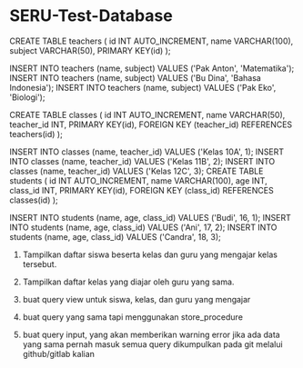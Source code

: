 # SERU-Test-Database

CREATE TABLE teachers (
    id INT AUTO_INCREMENT,
    name VARCHAR(100),
    subject VARCHAR(50),
    PRIMARY KEY(id)
);

INSERT INTO teachers (name, subject) VALUES ('Pak Anton', 'Matematika');
INSERT INTO teachers (name, subject) VALUES ('Bu Dina', 'Bahasa Indonesia');
INSERT INTO teachers (name, subject) VALUES ('Pak Eko', 'Biologi');

CREATE TABLE classes (
    id INT AUTO_INCREMENT,
    name VARCHAR(50),
    teacher_id INT,
    PRIMARY KEY(id),
    FOREIGN KEY (teacher_id) REFERENCES teachers(id)
);

INSERT INTO classes (name, teacher_id) VALUES ('Kelas 10A', 1);
INSERT INTO classes (name, teacher_id) VALUES ('Kelas 11B', 2);
INSERT INTO classes (name, teacher_id) VALUES ('Kelas 12C', 3);
CREATE TABLE students (
    id INT AUTO_INCREMENT,
    name VARCHAR(100),
    age INT,
    class_id INT,
    PRIMARY KEY(id),
    FOREIGN KEY (class_id) REFERENCES classes(id)
);

INSERT INTO students (name, age, class_id) VALUES ('Budi', 16, 1);
INSERT INTO students (name, age, class_id) VALUES ('Ani', 17, 2);
INSERT INTO students (name, age, class_id) VALUES ('Candra', 18, 3);

1. Tampilkan daftar siswa beserta kelas dan guru yang mengajar kelas tersebut.
2. Tampilkan daftar kelas yang diajar oleh guru yang sama.
3. buat query view untuk siswa, kelas, dan guru yang mengajar

4. buat query yang sama tapi menggunakan store_procedure

5. buat query input, yang akan memberikan warning error jika ada data yang sama pernah masuk
semua query dikumpulkan pada git melalui github/gitlab kalian
